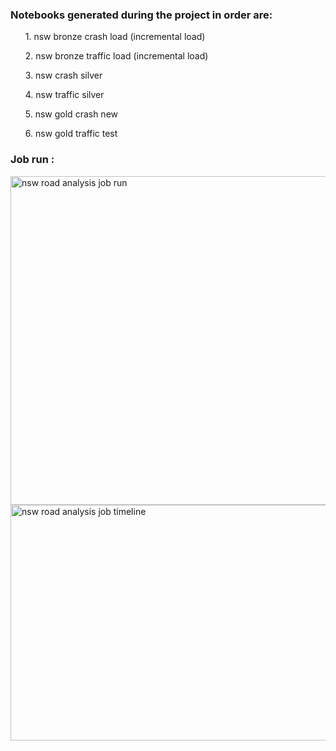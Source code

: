 

### Notebooks generated during the project in order are:
<ol> 1. nsw bronze crash load (incremental load)</ol>
<ol> 2. nsw bronze traffic load (incremental load)</ol>
<ol> 3. nsw crash silver </ol>
<ol> 4. nsw traffic silver </ol>
<ol> 5. nsw gold crash new </ol>
<ol> 6. nsw gold traffic test </ol>


### Job run :<br>
<img width="1093" height="526" alt="nsw road analysis job run" src="https://github.com/user-attachments/assets/9a568456-861d-4106-aecc-633997218746" /> <br>
<img width="1087" height="377" alt="nsw road analysis job timeline" src="https://github.com/user-attachments/assets/79f11747-859c-4313-a922-298ad27a968c" />


